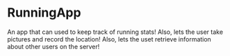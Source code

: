 RunningApp
==========

An app that can used to keep track of running stats!
Also, lets the user take pictures and record the location!
Also, lets the uset retrieve information about other users on the server!
